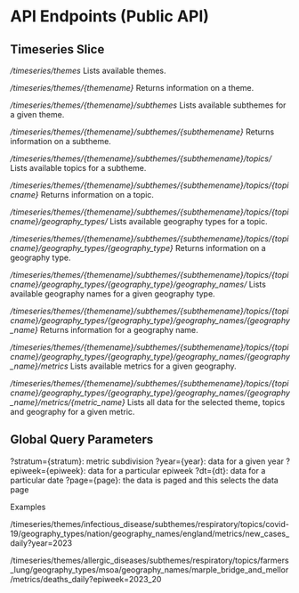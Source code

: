 API Endpoints (Public API)
==========================

Timeseries Slice
----------------

*/timeseries/themes*
Lists available themes.

*/timeseries/themes/{themename}*
Returns information on a theme.

*/timeseries/themes/{themename}/subthemes*
Lists available subthemes for a given theme.

*/timeseries/themes/{themename}/subthemes/{subthemename}*
Returns information on a subtheme.

*/timeseries/themes/{themename}/subthemes/{subthemename}/topics/*
Lists available topics for a subtheme.

*/timeseries/themes/{themename}/subthemes/{subthemename}/topics/{topicname}*
Returns information on a topic.

*/timeseries/themes/{themename}/subthemes/{subthemename}/topics/{topicname}/geography_types/*
Lists available geography types for a topic.

*/timeseries/themes/{themename}/subthemes/{subthemename}/topics/{topicname}/geography_types/{geography_type}*
Returns information on a geography type.

*/timeseries/themes/{themename}/subthemes/{subthemename}/topics/{topicname}/geography_types/{geography_type}/geography_names/*
Lists available geography names for a given geography type.

*/timeseries/themes/{themename}/subthemes/{subthemename}/topics/{topicname}/geography_types/{geography_type}/geography_names/{geography_name}*
Returns information for a geography name.

*/timeseries/themes/{themename}/subthemes/{subthemename}/topics/{topicname}/geography_types/{geography_type}/geography_names/{geography_name}/metrics*
Lists available metrics for a given geography.

*/timeseries/themes/{themename}/subthemes/{subthemename}/topics/{topicname}/geography_types/{geography_type}/geography_names/{geography_name}/metrics/{metric_name}*
Lists all data for the selected theme, topics and geography for a given metric.

  

Global Query Parameters
-----------------------

?stratum={stratum}: metric subdivision
?year={year}: data for a given year
?epiweek={epiweek}: data for a particular epiweek
?dt={dt}: data for a particular date
?page={page}: the data is paged and this selects the data page

Examples

/timeseries/themes/infectious_disease/subthemes/respiratory/topics/covid-19/geography_types/nation/geography_names/england/metrics/new_cases_daily?year=2023

/timeseries/themes/allergic_diseases/subthemes/respiratory/topics/farmers_lung/geography_types/msoa/geography_names/marple_bridge_and_mellor/metrics/deaths_daily?epiweek=2023_20

